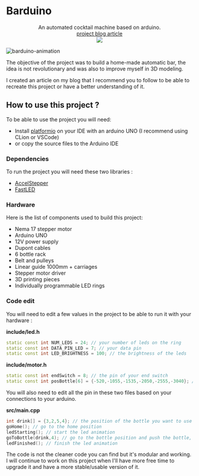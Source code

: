 # Barduino
<p align="center">
  An automated cocktail machine based on arduino.
  <br>
  <a href="https://hippie.cat/post/Project/arduino-cocktail-bar">project blog article</a>
  <br>
  <a href="https://twitter.com/intent/follow?screen_name=hiippiiie" title="Follow"><img src="https://img.shields.io/twitter/follow/hiippiiie?label=hiippiiie&style=social"></a>
  <br>
</p>

![barduino-animation](images/demo.gif)


The objective of the project was to build a home-made automatic bar, the idea is not revolutionary and was also to improve myself in 3D modeling.

I created an article on my blog that I recommend you to follow to be able to recreate this project or have a better understanding of it.

## How to use this project ?
To be able to use the project you will need: 
- Install [platformio](https://platformio.org/) on your IDE with an arduino UNO (I recommend using CLion or VSCode)
- or copy the source files to the Arduino IDE

### Dependencies
To run the project you will need these two libraries :
- [AccelStepper](http://www.airspayce.com/mikem/arduino/AccelStepper/)
- [FastLED](https://fastled.io/)

### Hardware
Here is the list of components used to build this project:
- Nema 17 stepper motor
- Arduino UNO
- 12V power supply
- Dupont cables
- 6 bottle rack
- Belt and pulleys
- Linear guide 1000mm + carriages
- Stepper motor driver
- 3D printing pieces
- Individually programmable LED rings

### Code edit

You will need to edit a few values in the project to be able to run it with your hardware :

**include/led.h**
```c++
static const int NUM_LEDS = 24; // your number of leds on the ring
static const int DATA_PIN_LED = 7; // your data pin
static const int LED_BRIGHTNESS = 100; // the brightness of the leds
```

**include/motor.h**
```c++
static const int endSwitch = 8; // the pin of your end switch
static const int posBottle[6] = {-520,-1055,-1535,-2050,-2555,-3040}; // the position of your bottle based on the number of steps needed by your stepper motor 
```
You will also need to edit all the pin in these two files based on your connections to your arduino.

**src/main.cpp**
```c++
int drink[] = {3,2,5,4}; // the position of the bottle you want to use in your cocktail
goHome(); // go to the home position
ledStarting(); // start the led animation
goToBottle(drink,4); // go to the bottle position and push the bottle, the number of bottle is 4
ledFinished(); // finish the led animation
```

The code is not the cleaner code you can find but it's modular and working. I will continue to work on this project when I'll have more free time to upgrade it and have a more stable/usable version of it.
